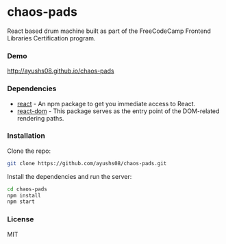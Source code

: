 # chaos-pads

React based drum machine built as part of the FreeCodeCamp Frontend Libraries Certification program.

### Demo
http://ayushs08.github.io/chaos-pads
### Dependencies
* [react] - An npm package to get you immediate access to React.
* [react-dom] - This package serves as the entry point of the DOM-related rendering paths.

### Installation

Clone the repo:
```sh
git clone https://github.com/ayushs08/chaos-pads.git
```

Install the dependencies and run the server:
```sh
cd chaos-pads
npm install
npm start
```

### License
MIT

[react]: <https://www.npmjs.com/package/react>
[react-dom]: <https://www.npmjs.com/package/react-dom>